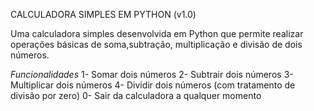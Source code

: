 CALCULADORA SIMPLES EM PYTHON (v1.0)

Uma calculadora simples desenvolvida em Python que permite realizar
operações básicas de soma,subtração, multiplicação e divisão de dois números. 

*Funcionalidades*
1- Somar dois números
2- Subtrair dois números
3- Multiplicar dois números
4- Dividir dois números (com tratamento de divisão por zero)
0- Sair da calculadora a qualquer momento
